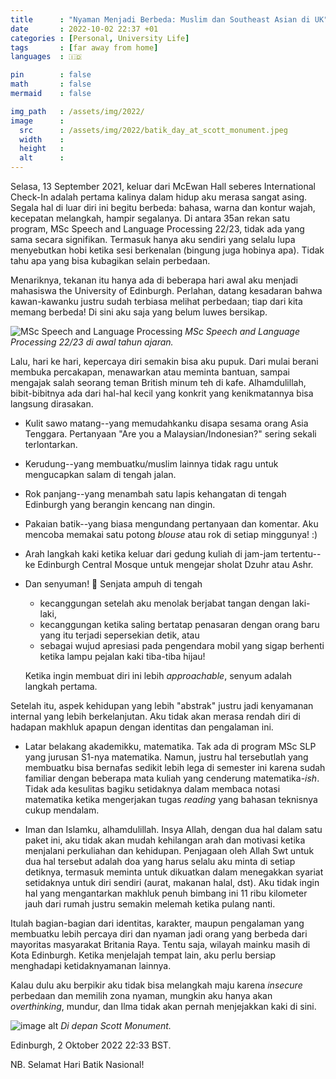 ```yaml
---
title      : "Nyaman Menjadi Berbeda: Muslim dan Southeast Asian di UK"
date       : 2022-10-02 22:37 +01
categories : [Personal, University Life]
tags       : [far away from home]
languages  : 🇮🇩

pin        : false
math       : false
mermaid    : false

img_path   : /assets/img/2022/
image      :
  src      : /assets/img/2022/batik_day_at_scott_monument.jpeg
  width    : 
  height   : 
  alt      : 
---
```


Selasa, 13 September 2021, keluar dari McEwan Hall seberes International Check-In adalah pertama kalinya dalam hidup aku merasa sangat asing. Segala hal di luar diri ini begitu berbeda: bahasa, warna dan kontur wajah, kecepatan melangkah, hampir segalanya. Di antara 35an rekan satu program, MSc Speech and Language Processing 22/23, tidak ada yang sama secara signifikan. Termasuk hanya aku sendiri yang selalu lupa menyebutkan hobi ketika sesi berkenalan (bingung juga hobinya apa). Tidak tahu apa yang bisa kubagikan selain perbedaan.

Menariknya, tekanan itu hanya ada di beberapa hari awal aku menjadi mahasiswa the University of Edinburgh. Perlahan, datang kesadaran bahwa kawan-kawanku justru sudah terbiasa melihat perbedaan; tiap dari kita memang berbeda! Di sini aku saja yang belum luwes bersikap.

![MSc Speech and Language Processing](msc_slp_2223_start.jpg)
_MSc Speech and Language Processing 22/23 di awal tahun ajaran._

Lalu, hari ke hari, kepercaya diri semakin bisa aku pupuk. Dari mulai berani membuka percakapan, menawarkan atau meminta bantuan, sampai mengajak salah seorang teman British minum teh di kafe. Alhamdulillah, bibit-bibitnya ada dari hal-hal kecil yang konkrit yang kenikmatannya bisa langsung dirasakan.

- Kulit sawo matang--yang memudahkanku disapa sesama orang Asia Tenggara. Pertanyaan "Are you a Malaysian/Indonesian?" sering sekali terlontarkan.

- Kerudung--yang membuatku/muslim lainnya tidak ragu untuk mengucapkan salam di tengah jalan.

- Rok panjang--yang menambah satu lapis kehangatan di tengah Edinburgh yang berangin kencang nan dingin.

- Pakaian batik--yang biasa mengundang pertanyaan dan komentar. Aku mencoba memakai satu potong *blouse* atau rok di setiap minggunya! :)

- Arah langkah kaki ketika keluar dari gedung kuliah di jam-jam tertentu--ke Edinburgh Central Mosque untuk mengejar sholat Dzuhr atau Ashr. 

- Dan senyuman! 🙂 Senjata ampuh di tengah
  - kecanggungan setelah aku menolak berjabat tangan dengan laki-laki,
  - kecanggungan ketika saling bertatap penasaran dengan orang baru yang itu terjadi sepersekian detik, atau
  - sebagai wujud apresiasi pada pengendara mobil yang sigap berhenti ketika lampu pejalan kaki tiba-tiba hijau!
  
  Ketika ingin membuat diri ini lebih *approachable*, senyum adalah langkah pertama.

Setelah itu, aspek kehidupan yang lebih "abstrak" justru jadi kenyamanan internal yang lebih berkelanjutan. Aku tidak akan merasa rendah diri di hadapan makhluk apapun dengan identitas dan pengalaman ini.

- Latar belakang akademikku, matematika. Tak ada di program MSc SLP yang jurusan S1-nya matematika. Namun, justru hal tersebutlah yang membuatku bisa bernafas sedikit lebih lega di semester ini karena sudah familiar dengan beberapa mata kuliah yang cenderung matematika-*ish*. Tidak ada kesulitas bagiku setidaknya dalam membaca notasi matematika ketika mengerjakan tugas *reading* yang bahasan teknisnya cukup mendalam.

- Iman dan Islamku, alhamdulillah. Insya Allah, dengan dua hal dalam satu paket ini, aku tidak akan mudah kehilangan arah dan motivasi ketika menjalani perkuliahan dan kehidupan. Penjagaan oleh Allah Swt untuk dua hal tersebut adalah doa yang harus selalu aku minta di setiap detiknya, termasuk meminta untuk dikuatkan dalam menegakkan syariat setidaknya untuk diri sendiri (aurat, makanan halal, dst). Aku tidak ingin hal yang mengantarkan makhluk penuh bimbang ini 11 ribu kilometer jauh dari rumah justru semakin melemah ketika pulang nanti.

Itulah bagian-bagian dari identitas, karakter, maupun pengalaman yang membuatku lebih percaya diri dan nyaman jadi orang yang berbeda dari mayoritas masyarakat Britania Raya. Tentu saja, wilayah mainku masih di Kota Edinburgh. Ketika menjelajah tempat lain, aku perlu bersiap menghadapi ketidaknyamanan lainnya.

Kalau dulu aku berpikir aku tidak bisa melangkah maju karena *insecure* perbedaan dan memilih zona nyaman, mungkin aku hanya akan *overthinking*, mundur, dan Ilma tidak akan pernah menjejakkan kaki di sini.

![image alt](batik_day_at_scott_monument.jpeg)
_Di depan Scott Monument._

Edinburgh, 2 Oktober 2022 22:33 BST.

NB. Selamat Hari Batik Nasional!